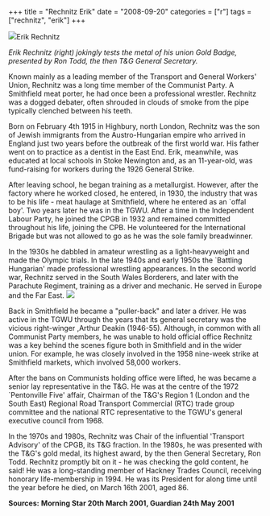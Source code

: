 +++
title = "Rechnitz Erik"
date = "2008-09-20"
categories = ["r"]
tags = ["rechnitz", "erik"]
+++

![](http://79.170.40.183/grahamstevenson.me.uk/images/stories/rechnitz.jpg)Erik Rechnitz

_Erik Rechnitz (right) jokingly tests the metal of his union Gold Badge, presented by Ron Todd, the then T&G General Secretary._

Known mainly as a leading member of the Transport and General Workers' Union, Rechnitz was a long time member of the Communist Party. A Smithfield meat porter, he had once been a professional wrestler. Rechnitz was a dogged debater, often shrouded in clouds of smoke from the pipe typically clenched between his teeth.

Born on February 4th 1915 in Highbury, north London, Rechnitz was the son of Jewish immigrants from the Austro-Hungarian empire who arrived in England just two years before the outbreak of the first world war. His father went on to practice as a dentist in the East End. Erik, meanwhile, was educated at local schools in Stoke Newington and, as an 11-year-old, was fund-raising for workers during the 1926 General Strike.

After leaving school, he began training as a metallurgist. However, after the factory where he worked closed, he entered, in 1930, the industry that was to be his life - meat haulage at Smithfield, where he entered as an \`offal boy'. Two years later he was in the TGWU. After a time in the Independent Labour Party, he joined the CPGB in 1932 and remained committed throughout his life, joining the CPB. He volunteered for the International Brigade but was not allowed to go as he was the sole family breadwinner.

In the 1930s he dabbled in amateur wrestling as a light-heavyweight and made the Olympic trials. In the late 1940s and early 1950s the \`Battling Hungarian' made professional wrestling appearances. In the second world war, Rechnitz served in the South Wales Borderers, and later with the Parachute Regiment, training as a driver and mechanic. He served in Europe and the Far East. ![](http://79.170.40.183/grahamstevenson.me.uk/images/stories/rechnitz%20eric.jpg) 

Back in Smithfield he became a "puller-back" and later a driver. He was active in the TGWU through the years that its general secretary was the vicious right-winger ,Arthur Deakin (1946-55). Although, in common with all Communist Party members, he was unable to hold official office Rechnitz was a key behind the scenes figure both in Smithfield and in the wider union. For example, he was closely involved in the 1958 nine-week strike at Smithfield markets, which involved 58,000 workers.

After the bans on Communists holding office were lifted, he was became a senior lay representative in the T&G. He was at the centre of the 1972 \`Pentonville Five' affair, Chairman of the T&G's Region 1 (London and the South East) Regional Road Transport Commercial (RTC) trade group committee and the national RTC representative to the TGWU's general executive council from 1968.

In the 1970s and 1980s, Rechnitz was Chair of the influential 'Transport Advisory' of the CPGB, its T&G fraction. In the 1980s, he was presented with the T&G's gold medal, its highest award, by the then General Secretary, Ron Todd. Rechnitz promptly bit on it - he was checking the gold content, he said! He was a long-standing member of Hackney Trades Council, receiving honorary life-membership in 1994. He was its President for along time until the year before he died, on March 16th 2001, aged 86.

__Sources:__ __Morning Star 20th March 2001, Guardian 24th May 2001__
